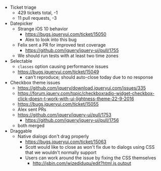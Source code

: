 * Ticket triage	
	* 429 tickets total, -1
	* 11 pull requests, -3
* Datepicker	
	* Strange iOS 10 behavior
	  * https://bugs.jqueryui.com/ticket/15050
	  * Alex to look into this bug
	* Felix sent a PR for improved test coverage
	  * https://github.com/jquery/jquery-ui/pull/1755
	* We should run tests with at least two time zones
* Selectable	
	* `classes` option causing performance issues
  	* https://bugs.jqueryui.com/ticket/15049
	  * can't reproduce; should auto-close today due to no response
* Checkbox theme issues	
	* https://github.com/jquery/download.jqueryui.com/issues/335
	* https://forum.jquery.com/topic/checkboxradio-widget-checkbox-click-doesn-t-work-with-ui-lightness-theme-22-9-2016
	* https://bugs.jqueryui.com/ticket/15055
	* Alex sent PRs
  	* https://github.com/jquery/jquery-ui/pull/1753
	  * https://github.com/jquery/jquery-ui/pull/1756
  	* both merged
* Draggable	
	* Native dialogs don't drag properly
	  * https://bugs.jqueryui.com/ticket/15063
	  * Scott would like to close as won't fix due to dialogs using CSS that we wouldn't normally support
	  * Users can work around the issue by fixing the CSS themselves
	    * http://jsbin.com/wizediduqu/edit?html,js,output
